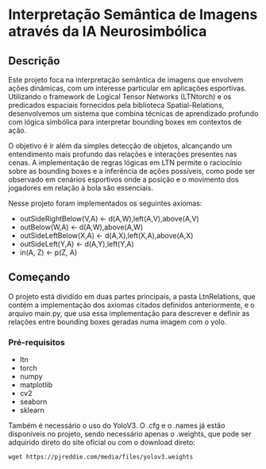 # Interpretação Semântica de Imagens através da IA Neurosimbólica

## Descrição

Este projeto foca na interpretação semântica de imagens que envolvem ações dinâmicas, com um interesse particular em aplicações esportivas. Utilizando o framework de Logical Tensor Networks (LTNtorch) e os predicados espaciais fornecidos pela biblioteca Spatial-Relations, desenvolvemos um sistema que combina técnicas de aprendizado profundo com lógica simbólica para interpretar bounding boxes em contextos de ação.

O objetivo é ir além da simples detecção de objetos, alcançando um entendimento mais profundo das relações e interações presentes nas cenas. A implementação de regras lógicas em LTN permite o raciocínio sobre as bounding boxes e a inferência de ações possíveis, como pode ser observado em cenários esportivos onde a posição e o movimento dos jogadores em relação à bola são essenciais.

Nesse projeto foram implementados os seguintes axiomas:

* outSideRightBelow(V,A) ← d(A,W),left(A,V),above(A,V) 
* outBelow(W,A) ← d(A,W),above(A,W) 
* outSideLeftBelow(X,A) ← d(A,X),left(X,A),above(A,X) 
* outSideLeft(Y,A) ← d(A,Y),left(Y,A) 
* in(A, Z) ← p(Z, A)

## Começando

O projeto está dividido em duas partes principais, a pasta LtnRelations, que contém a implementação dos axiomas citados definidos anteriormente, e o arquivo main.py, que usa essa implementação para descrever e definir as relações entre bounding boxes geradas numa imagem com o yolo.

### Pré-requisitos

* ltn
* torch
* numpy
* matplotlib
* cv2
* seaborn
* sklearn

Também é necessário o uso do YoloV3. O .cfg e o .names já estão disponíveis no projeto, sendo necessário apenas o .weights, que pode ser adquirido direto do site oficial ou com o download direto:

`wget https://pjreddie.com/media/files/yolov3.weights`

